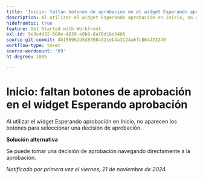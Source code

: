 ```yaml
---
title: 'Inicio: faltan botones de aprobación en el widget Esperando aprobación'
description: Al utilizar el widget Esperando aprobación en Inicio, no aparecen los botones para seleccionar una decisión de aprobación.
hidefromtoc: true
feature: Get Started with Workfront
exl-id: 9e3c4d32-680e-4839-a0b8-8a70d16e5465
source-git-commit: 4b156962d5d83984311eb4a3124a6fc864d23249
workflow-type: tm+mt
source-wordcount: '69'
ht-degree: 100%

---
```


# Inicio: faltan botones de aprobación en el widget Esperando aprobación

<!--
>[!NOTE]
>
>This issue was fixed on February 13, 2025.
-->

Al utilizar el widget Esperando aprobación en Inicio, no aparecen los botones para seleccionar una decisión de aprobación.

**Solución alternativa**

Se puede tomar una decisión de aprobación navegando directamente a la aprobación.

_Notificado por primera vez el viernes, 21 de noviembre de 2024._
